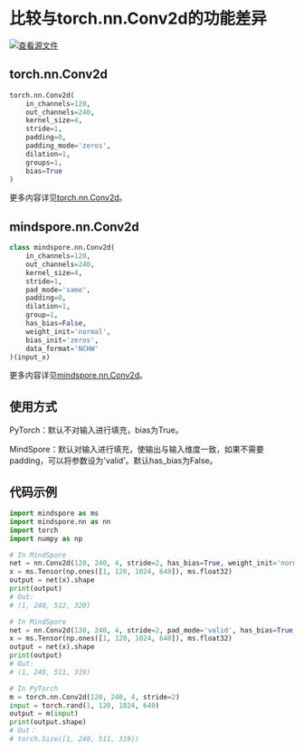 # 比较与torch.nn.Conv2d的功能差异

[![查看源文件](https://mindspore-website.obs.cn-north-4.myhuaweicloud.com/website-images/r1.8/resource/_static/logo_source.png)](https://gitee.com/mindspore/docs/blob/r1.8/docs/mindspore/source_zh_cn/note/api_mapping/pytorch_diff/nn_Conv2d.md)

## torch.nn.Conv2d

```python
torch.nn.Conv2d(
    in_channels=120,
    out_channels=240,
    kernel_size=4,
    stride=1,
    padding=0,
    padding_mode='zeros',
    dilation=1,
    groups=1,
    bias=True
)
```

更多内容详见[torch.nn.Conv2d](https://pytorch.org/docs/1.5.0/nn.html#torch.nn.Conv2d)。

## mindspore.nn.Conv2d

```python
class mindspore.nn.Conv2d(
    in_channels=120,
    out_channels=240,
    kernel_size=4,
    stride=1,
    pad_mode='same',
    padding=0,
    dilation=1,
    group=1,
    has_bias=False,
    weight_init='normal',
    bias_init='zeros',
    data_format='NCHW'
)(input_x)
```

更多内容详见[mindspore.nn.Conv2d](https://mindspore.cn/docs/zh-CN/r1.8/api_python/nn/mindspore.nn.Conv2d.html#mindspore.nn.Conv2d)。

## 使用方式

PyTorch：默认不对输入进行填充，bias为True。

MindSpore：默认对输入进行填充，使输出与输入维度一致，如果不需要padding，可以将参数设为'valid'。默认has_bias为False。

## 代码示例

```python
import mindspore as ms
import mindspore.nn as nn
import torch
import numpy as np

# In MindSpore
net = nn.Conv2d(120, 240, 4, stride=2, has_bias=True, weight_init='normal')
x = ms.Tensor(np.ones([1, 120, 1024, 640]), ms.float32)
output = net(x).shape
print(output)
# Out:
# (1, 240, 512, 320)

# In MindSpore
net = nn.Conv2d(120, 240, 4, stride=2, pad_mode='valid', has_bias=True, weight_init='normal')
x = ms.Tensor(np.ones([1, 120, 1024, 640]), ms.float32)
output = net(x).shape
print(output)
# Out:
# (1, 240, 511, 319)

# In PyTorch
m = torch.nn.Conv2d(120, 240, 4, stride=2)
input = torch.rand(1, 120, 1024, 640)
output = m(input)
print(output.shape)
# Out：
# torch.Size([1, 240, 511, 319])
```
